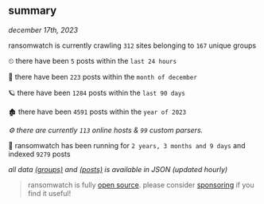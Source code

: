 
## summary
_december 17th, 2023_

ransomwatch is currently crawling `312` sites belonging to `167` unique groups

⏲ there have been `5` posts within the `last 24 hours`

🦈 there have been `223` posts within the `month of december`

🪐 there have been `1284` posts within the `last 90 days`

🏚 there have been `4591` posts within the `year of 2023`

_⚙️ there are currently `113` online hosts & `99` custom parsers._

🦕 ransomwatch has been running for `2 years, 3 months and 9 days` and indexed `9279` posts

_all data  [(groups)](http://ransomwhat.telemetry.ltd/groups) and [(posts)](http://ransomwhat.telemetry.ltd/posts) is available in JSON (updated hourly)_

> ransomwatch is fully [open source](https://github.com/joshhighet/ransomwatch#ransomwatch--). please consider [sponsoring](https://github.com/sponsors/joshhighet) if you find it useful!
